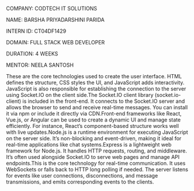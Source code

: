 COMPANY: CODTECH IT SOLUTIONS

NAME: BARSHA PRIYADARSHINI PARIDA

INTERN ID: CT04DF1429

DOMAIN: FULL STACK WEB DEVELOPER

DURATION: 4 WEEKS

MENTOR: NEELA SANTOSH

These are the core technologies used to create the user interface. HTML defines the structure, CSS styles the UI, and JavaScript adds interactivity. JavaScript is also responsible for establishing the connection to the server using Socket.IO on the client side.The Socket.IO client library (socket.io-client) is included in the front-end. It connects to the Socket.IO server and allows the browser to send and receive real-time messages. You can install it via npm or include it directly via CDN.Front-end frameworks like React, Vue.js, or Angular can be used to create a dynamic UI and manage state efficiently. For instance, React’s component-based structure works well with live updates.Node.js is a runtime environment for executing JavaScript on the server side. It’s non-blocking and event-driven, making it ideal for real-time applications like chat systems.Express is a lightweight web framework for Node.js. It handles HTTP requests, routing, and middleware. It’s often used alongside Socket.IO to serve web pages and manage API endpoints.This is the core technology for real-time communication. It uses WebSockets or falls back to HTTP long polling if needed. The server listens for events like user connections, disconnections, and message transmissions, and emits corresponding events to the clients.
